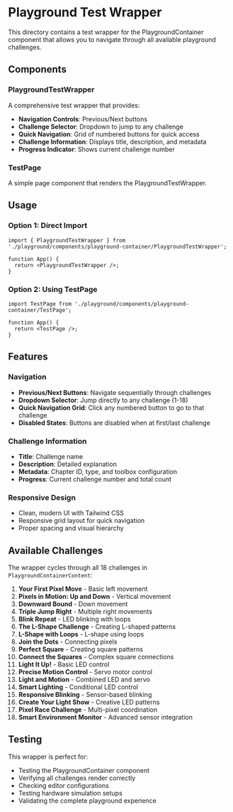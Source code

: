 # Playground Test Wrapper

This directory contains a test wrapper for the PlaygroundContainer component that allows you to navigate through all available playground challenges.

## Components

### PlaygroundTestWrapper
A comprehensive test wrapper that provides:
- **Navigation Controls**: Previous/Next buttons
- **Challenge Selector**: Dropdown to jump to any challenge
- **Quick Navigation**: Grid of numbered buttons for quick access
- **Challenge Information**: Displays title, description, and metadata
- **Progress Indicator**: Shows current challenge number

### TestPage
A simple page component that renders the PlaygroundTestWrapper.

## Usage

### Option 1: Direct Import
```tsx
import { PlaygroundTestWrapper } from './playground/components/playground-container/PlaygroundTestWrapper';

function App() {
  return <PlaygroundTestWrapper />;
}
```

### Option 2: Using TestPage
```tsx
import TestPage from './playground/components/playground-container/TestPage';

function App() {
  return <TestPage />;
}
```

## Features

### Navigation
- **Previous/Next Buttons**: Navigate sequentially through challenges
- **Dropdown Selector**: Jump directly to any challenge (1-18)
- **Quick Navigation Grid**: Click any numbered button to go to that challenge
- **Disabled States**: Buttons are disabled when at first/last challenge

### Challenge Information
- **Title**: Challenge name
- **Description**: Detailed explanation
- **Metadata**: Chapter ID, type, and toolbox configuration
- **Progress**: Current challenge number and total count

### Responsive Design
- Clean, modern UI with Tailwind CSS
- Responsive grid layout for quick navigation
- Proper spacing and visual hierarchy

## Available Challenges

The wrapper cycles through all 18 challenges in `PlaygroundContainerContent`:

1. **Your First Pixel Move** - Basic left movement
2. **Pixels in Motion: Up and Down** - Vertical movement
3. **Downward Bound** - Down movement
4. **Triple Jump Right** - Multiple right movements
5. **Blink Repeat** - LED blinking with loops
6. **The L-Shape Challenge** - Creating L-shaped patterns
7. **L-Shape with Loops** - L-shape using loops
8. **Join the Dots** - Connecting pixels
9. **Perfect Square** - Creating square patterns
10. **Connect the Squares** - Complex square connections
11. **Light It Up!** - Basic LED control
12. **Precise Motion Control** - Servo motor control
13. **Light and Motion** - Combined LED and servo
14. **Smart Lighting** - Conditional LED control
15. **Responsive Blinking** - Sensor-based blinking
16. **Create Your Light Show** - Creative LED patterns
17. **Pixel Race Challenge** - Multi-pixel coordination
18. **Smart Environment Monitor** - Advanced sensor integration

## Testing

This wrapper is perfect for:
- Testing the PlaygroundContainer component
- Verifying all challenges render correctly
- Checking editor configurations
- Testing hardware simulation setups
- Validating the complete playground experience
